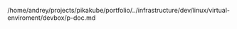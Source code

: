 /home/andrey/projects/pikakube/portfolio/../infrastructure/dev/linux/virtual-enviroment/devbox/p-doc.md